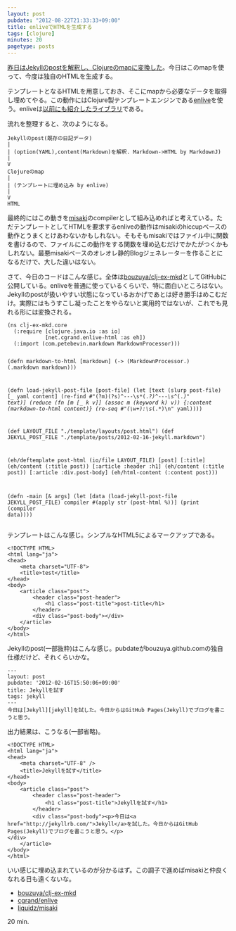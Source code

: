 ```yaml
---
layout: post
pubdate: "2012-08-22T21:33:33+09:00"
title: enliveでHTMLを生成する
tags: [clojure]
minutes: 20
pagetype: posts
---
```

[昨日はJekyllのpostを解釈し、Clojureのmapに変換した](http://bouzuya.github.com/2012/08/21/parse-jekyll-post-by-clojure.html)。今日はこのmapを使って、今度は独自のHTMLを生成する。

テンプレートとなるHTMLを用意しておき、そこにmapから必要なデータを取得し埋めてやる。この動作にはClojure製テンプレートエンジンである[enlive](https://github.com/cgrand/enlive)を使う。enliveは[以前にも紹介したライブラリ](http://bouzuya.github.com/2012/06/18/try-enlive.html)である。

流れを整理すると、次のようになる。

    Jekyllのpost(既存の日記データ)
    |
    | (option(YAML),content(Markdown)を解釈. Markdown->HTML by MarkdownJ)
    |
    V
    Clojureのmap
    |
    | (テンプレートに埋め込み by enlive)
    |
    V
    HTML

最終的にはこの動きを[misaki](https://github.com/liquidz/misaki)のcompilerとして組み込めればと考えている。ただテンプレートとしてHTMLを要求するenliveの動作はmisakiのhiccupベースの動作とうまくとけあわないかもしれない。そもそもmisakiではファイル中に関数を書けるので、ファイルにこの動作をする関数を埋め込むだけでかたがつくかもしれない。最悪misakiベースのオレオレ静的Blogジェネレーターを作ることになるだけで、大した違いはない。

さて、今日のコードはこんな感じ。全体は[bouzuya/clj-ex-mkd](https://github.com/bouzuya/clj-ex-mkd/tree/e0c22ade7fa934e0ab1483f1af88e9a43999c0da)としてGitHubに公開している。enliveを普通に使っているくらいで、特に面白いところはない。Jekyllのpostが扱いやすい状態になっているおかげであとは好き勝手はめこむだけ。実際にはもうすこし凝ったことをやらないと実用的ではないが、これでも見れる形には変換される。

<div><script src="https://gist.github.com/3425273.js?file=core.clj"></script><noscript><pre><code>(ns clj-ex-mkd.core
  (:require [clojure.java.io :as io]
            [net.cgrand.enlive-html :as eh])
  (:import (com.petebevin.markdown MarkdownProcessor)))

(defn markdown-to-html
  [markdown]
  (-&gt;
    (MarkdownProcessor.)
    (.markdown markdown)))

(defn load-jekyll-post-file
  [post-file]
  (let [text (slurp post-file)
        [_ yaml content] (re-find #&quot;(?m)(?s)^---\s*(.*?)^---\s*^(.*)&quot; text)]
    (reduce (fn [m [_ k v]] (assoc m (keyword k) v))
            {:content (markdown-to-html content)}
            (re-seq #&quot;(\w+):\s*(.*)\n&quot; yaml))))

(def LAYOUT_FILE &quot;./template/layouts/post.html&quot;)
(def JEKYLL_POST_FILE &quot;./template/posts/2012-02-16-jekyll.markdown&quot;)

(eh/deftemplate post-html (io/file LAYOUT_FILE)
  [post]
  [:title] (eh/content (:title post))
  [:article :header :h1] (eh/content (:title post))
  [:article :div.post-body] (eh/html-content (:content post)))

(defn -main
  [&amp; args]
  (let [data (load-jekyll-post-file JEKYLL_POST_FILE)
        compiler #(apply str (post-html %))]
    (print (compiler data))))</code></pre></noscript></div>


テンプレートはこんな感じ。シンプルなHTML5によるマークアップである。

    <!DOCTYPE HTML>
    <html lang="ja">
    <head>
        <meta charset="UTF-8">
        <title>test</title>
    </head>
    <body>
        <article class="post">
            <header class="post-header">
                <h1 class="post-title">post-title</h1>
            </header>
            <div class="post-body"></div>
        </article>
    </body>
    </html>

Jekyllのpost(一部抜粋)はこんな感じ。pubdateがbouzuya.github.comの独自仕様だけど、それくらいかな。

    ---
    layout: post
    pubdate: '2012-02-16T15:50:06+09:00'
    title: Jekyllを試す
    tags: jekyll
    ---
    今日は[Jekyll][jekyll]を試した。今日からはGitHub Pages(Jekyll)でブログを書こうと思う。

出力結果は、こうなる(一部省略)。

    <!DOCTYPE HTML>
    <html lang="ja">
    <head>
        <meta charset="UTF-8" />
        <title>Jekyllを試す</title>
    </head>
    <body>
        <article class="post">
            <header class="post-header">
                <h1 class="post-title">Jekyllを試す</h1>
            </header>
            <div class="post-body"><p>今日は<a href="http://jekyllrb.com/">Jekyll</a>を試した。今日からはGitHub Pages(Jekyll)でブログを書こうと思う。</p>
    </div>
        </article>
    </body>
    </html>

いい感じに埋め込まれているのが分かるはず。この調子で進めばmisakiと仲良くなれる日も遠くないな。

- [bouzuya/clj-ex-mkd](https://github.com/bouzuya/clj-ex-mkd)
- [cgrand/enlive](https://github.com/cgrand/enlive)
- [liquidz/misaki](https://github.com/liquidz/misaki)

20 min.
